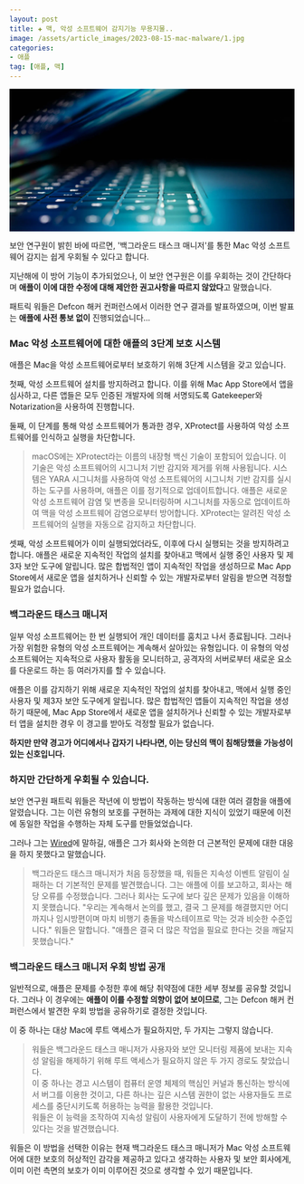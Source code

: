 ```yaml
---
layout: post  
title: ✚ 맥, 악성 소프트웨어 감지기능 무용지물..
image: /assets/article_images/2023-08-15-mac-malware/1.jpg
categories:
- 애플
tag: [애플, 맥]
---
```


<div class="markdown-image">
<img src="/assets/article_images/2023-08-15-mac-malware/1.jpg" alt="" align="middle"/> </div>

<p class="drop-korean">
보안 연구원이 밝힌 바에 따르면, '백그라운드 태스크 매니저'를 통한 Mac 악성 소프트웨어 감지는 쉽게 우회될 수 있다고 합니다.
</p>

지난해에 이 방어 기능이 추가되었으나, 이 보안 연구원은 이를 우회하는 것이 간단하다며 **애플이 이에 대한 수정에 대해 제안한 권고사항을 따르지 않았다**고 말했습니다.

패트릭 워들은 Defcon 해커 컨퍼런스에서 이러한 연구 결과를 발표하였으며, 이번 발표는 **애플에 사전 통보 없이** 진행되었습니다...

### Mac 악성 소프트웨어에 대한 애플의 3단계 보호 시스템
애플은 Mac을 악성 소프트웨어로부터 보호하기 위해 3단계 시스템을 갖고 있습니다.

첫째, 악성 소프트웨어 설치를 방지하려고 합니다. 이를 위해 Mac App Store에서 앱을 심사하고, 다른 앱들은 모두 인증된 개발자에 의해 서명되도록 Gatekeeper와 Notarization을 사용하여 진행합니다.

둘째, 이 단계를 통해 악성 소프트웨어가 통과한 경우, XProtect를 사용하여 악성 소프트웨어를 인식하고 실행을 차단합니다.

>macOS에는 XProtect라는 이름의 내장형 백신 기술이 포함되어 있습니다. 이 기술은 악성 소프트웨어의 시그니처 기반 감지와 제거를 위해 사용됩니다. 시스템은 YARA 시그니처를 사용하여 악성 소프트웨어의 시그니처 기반 감지를 실시하는 도구를 사용하며, 애플은 이를 정기적으로 업데이트합니다. 애플은 새로운 악성 소프트웨어 감염 및 변종을 모니터링하며 시그니처를 자동으로 업데이트하여 맥을 악성 소프트웨어 감염으로부터 방어합니다. XProtect는 알려진 악성 소프트웨어의 실행을 자동으로 감지하고 차단합니다.

셋째, 악성 소프트웨어가 이미 실행되었더라도, 이후에 다시 실행되는 것을 방지하려고 합니다. 애플은 새로운 지속적인 작업의 설치를 찾아내고 맥에서 실행 중인 사용자 및 제3자 보안 도구에 알립니다. 많은 합법적인 앱이 지속적인 작업을 생성하므로 Mac App Store에서 새로운 앱을 설치하거나 신뢰할 수 있는 개발자로부터 알림을 받으면 걱정할 필요가 없습니다.

### 백그라운드 태스크 매니저
일부 악성 소프트웨어는 한 번 실행되어 개인 데이터를 훔치고 나서 종료됩니다. 그러나 가장 위험한 유형의 악성 소프트웨어는 계속해서 살아있는 유형입니다. 이 유형의 악성 소프트웨어는 지속적으로 사용자 활동을 모니터하고, 공격자의 서버로부터 새로운 요소를 다운로드 하는 등 여러가지를 할 수 있습니다.

애플은 이를 감지하기 위해 새로운 지속적인 작업의 설치를 찾아내고, 맥에서 실행 중인 사용자 및 제3자 보안 도구에게 알립니다. 많은 합법적인 앱들이 지속적인 작업을 생성하기 때문에, Mac App Store에서 새로운 앱을 설치하거나 신뢰할 수 있는 개발자로부터 앱을 설치한 경우 이 경고를 받아도 걱정할 필요가 없습니다.

**하지만 만약 경고가 어디에서나 갑자기 나타나면, 이는 당신의 맥이 침해당했을 가능성이 있는 신호입니다.**

### 하지만 간단하게 우회될 수 있습니다.
보안 연구원 패트릭 워들은 작년에 이 방법이 작동하는 방식에 대한 여러 결함을 애플에 알렸습니다. 그는 이런 유형의 보호를 구현하는 과제에 대한 지식이 있었기 때문에 이전에 동일한 작업을 수행하는 자체 도구를 만들었었습니다.

그러나 그는 [Wired](https://www.wired.com/story/apple-mac-background-task-management-flaw/)에 말하길, 애플은 그가 회사와 논의한 더 근본적인 문제에 대한 대응을 하지 못했다고 말했습니다.

>백그라운드 태스크 매니저가 처음 등장했을 때, 워들은 지속성 이벤트 알림이 실패하는 더 기본적인 문제를 발견했습니다. 그는 애플에 이를 보고하고, 회사는 해당 오류를 수정했습니다. 그러나 회사는 도구에 보다 깊은 문제가 있음을 이해하지 못했습니다.
>"우리는 계속해서 논의를 했고, 결국 그 문제를 해결했지만 어디까지나 임시방편이며 마치 비행기 충돌을 박스테이프로 막는 것과 비슷한 수준입니다." 워들은 말합니다. "애플은 결국  더 많은 작업을 필요로 한다는 것을 깨달지 못했습니다."

### 백그라운드 태스크 매니저 우회 방법 공개
일반적으로,  애플은 문제를 수정한 후에 해당 취약점에 대한 세부 정보를 공유할 것입니다. 그러나 이 경우에는 **애플이 이를 수정할 의향이 없어 보이므로**, 그는 Defcon 해커 컨퍼런스에서 발견한 우회 방법을 공유하기로 결정한 것입니다.

이 중 하나는 대상 Mac에 루트 액세스가 필요하지만, 두 가지는 그렇지 않습니다.

>워들은 백그라운드 태스크 매니저가 사용자와 보안 모니터링 제품에 보내는 지속성 알림을 해제하기 위해 루트 액세스가 필요하지 않은 두 가지 경로도 찾았습니다. <br>이 중 하나는 경고 시스템이 컴퓨터 운영 체제의 핵심인 커널과 통신하는 방식에서 버그를 이용한 것이고, 다른 하나는 깊은 시스템 권한이 없는 사용자들도 프로세스를 중단시키도록 허용하는 능력을 활용한 것입니다. <br>워들은 이 능력을 조작하여 지속성 알림이 사용자에게 도달하기 전에 방해할 수 있다는 것을 발견했습니다.

워들은 이 방법을 선택한 이유는 현재 백그라운드 태스크 매니저가 Mac 악성 소프트웨어에 대한 보호의 허상적인 감각을 제공하고 있다고 생각하는 사용자 및 보안 회사에게, 이미 이런 측면의 보호가 이미 이루어진 것으로 생각할 수 있기 때문입니다.